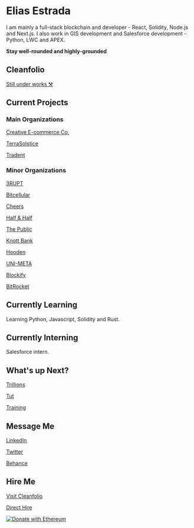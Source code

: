 # Elias Estrada
I am mainly a full-stack blockchain and developer - React, Solidity, Node.js and Next.js.
I also work in GIS development and Salesforce development - Python, LWC and APEX.

**Stay well-rounded and highly-grounded**

## Cleanfolio
[Still under works ⚒️](https://elicharlese-cleanfolio.vercel.app/)

## Current Projects
### Main Organizations
[Creative E-commerce Co.]()

[TerraSolstice]()

[Tradent]()

### Minor Organizations
[3RUPT]()

[Bitcellular]()

[Cheers]()

[Half & Half]()

[The Public]()

[Knott Bank]()

[Hooden]()

[UNI-META]()

[Blockify]()

[BitRocket]()

## Currently Learning
Learning Python, Javascript, Solidity and Rust.

## Currently Interning
Salesforce intern.

## What's up Next?
[Trillions]()

[Tut]()

[Training]()

## Message Me 
[LinkedIn](linkedin.com/in/eliasestrada/)

[Twitter](https://twitter.com/chaincec)

[Behance](https://www.behance.net/eliasestrada3)

## Hire Me 
[Visit Cleanfolio](https://elicharlese-cleanfolio.vercel.app/hire-me)

[Direct Hire](https://www.upwork.com/workwith/coachcec)

[![Donate with Ethereum](https://en.cryptobadges.io/badge/big/0xA0E2284C43DbfcFdd0eE468c1b7a331b9B9F9001?showBalance=true)](https://en.cryptobadges.io/donate/0xA0E2284C43DbfcFdd0eE468c1b7a331b9B9F9001)
